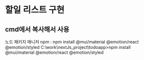 # 할일 리스트 구현
## cmd에서 복사해서 사용
노드 패키지 매니저 npm : npm install @mui/material @emotion/react @emotion/styled
C:\work\nextJs_project\todoapp>npm install @mui/material @emotion/react @emotion/styled